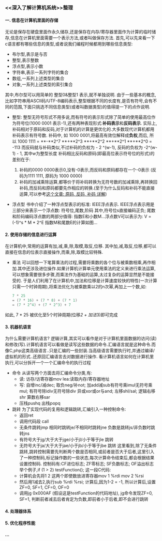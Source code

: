 ### <<深入了解计算机系统>>整理 ###
#### 一. 信息在计算机里面的存储 ####
无论是保存在硬盘里面作永久储存,还是保存在内存/寄存器里面作为计算的临时储存,信息在计算机里面需要一个表示方法,或者叫做保存方法.
首先,可以先来看一下c语言都有哪些信息的类型,或者说我们编程时候都用到哪些信息类型:
* 布尔型,表示是与否
* 整型,表示整数
* 浮点型,表示小数
* 字符串,表示一系列字符的集合
* 数组,一系列上述类型的集合
* 对象,一系列上述类型的索引集合

其中,布尔型可以用简单的 整型0&整型1 表示,就不单独说明.
由于一些基本的概念,比如字符串用ASCII码/UTF-8编码表示,整型根据不同的长度有,是否有符号,会有不同的范围,下面只挑选不同信息类型(或者叫数据类型)的值得提一下的点作说明.

* 整型:
	整型无符号形式不用多说,而有符号的表示形式除了简单的使用最高位作为符号位(1000 0001 表示-1),还有两种表现形式:**补码表示**和**反码表示**.
	实际上,补码相对于原码和反码,对于计算机的计算是更优化的.大多数现代计算机都用补码表示有符号数.
	补码中, 如 1000 0001,将最高有效位解释成**负权**,而后, 所以 1000 1111 =  **-**2^7 **+**2^3 **+**2^2 **+**2^1 **+**2^0 = -113
	而反码就与补码类似,不过补码的负权为 - 2 ^(w-1),  反码的负权为 -2^(w-1) - 1, 其中w为整型长度
	补码相比反码和原码(即最高位表示符号位的形式)的差别在于:
	1. 补码的0000 0000表示0,没有-0表示,而反码和原码都存在一个-0表示 (反码为1111 1111, 原码为 1000 0000)
	2. 补码的加减乘除运算,都等价于将补码转换为无符号数的加减乘除,再转换回补码,而反码和原码都要先作相应的转换.(至于为什么反码和补码不能直接运算,可以参考[这个文章: 原码, 反码, 补码 详解](https://www.cnblogs.com/zhangziqiu/archive/2011/03/30/ComputerCode.html))

* 浮点型
	书中介绍了一种浮点型表示的标准: IEEE浮点表示.
	IEEE浮点表示用是三部分来表示一个浮点数: 符号位,尾数,阶码
	其中,符号位s直接编码正负; 尾数和阶码编码浮点数的两部分值得: 指数E和小数M...浮点数V可以表示为: V = (-1)^s * M * 2^E
	指数M和尾数E的计算如图...
#### 2. 使用存储的信息进行运算 ####
在计算机中,常用的运算有加,减,乘,除,取模,取反,位移.
其中加,减,取反,位移,都可以直接在信息的位表示直接操作,而乘,除,取模比较特殊.
* 乘法
可以回想一下笔算乘法的过程,需要将乘数的各个位与被乘数相乘,再作相加.其中还涉及进位操作.如果计算机计算单元使用乘法的定义来进行乘法运算,可以想象需要很多步骤,而乘法作为基础的运算,太过复杂的运算显然是不能接受的.
于是人们利用了在计算机中,加法和位移是计算速度较快的特性(一次计算只需一个时钟周期),将乘法优化为被乘数乘以2的n次幂,再加上一个数,如:

	``` c
	7 * 25
	= (7 * 16) + (7 * 8) + (7 * 1)
	= (7 * 2^4) + (7 * 2^3) + 7
	```
如此, 7 * 25 被优化至5个时钟周期(位移*2 + 加法*3)即可完成

#### 3. 机器机语言 ####
为什么需要计算机语言?
逻辑计算,其实可以看作是对于计算机里面数据的访问(读)和修改(写).计算机语言可以看做是读写这些数据的命令.汇编语言就是这种命令.而像C,php这类高级语言..只是汇编的一些封装.当高级语言需要执行时,并通过编译/虚拟机的形式..还原回汇编语言去对数据进行操作.
看计算机语言如何在计算机里执行,可以分拆开一个一个汇编命令的执行过程

* 命令
	从读写两个方面去将汇编命令分类,有:
	* 读: 访存/访寄存器mov lea:读取内存/寄存器地址
	* 写: 自增inc/减dec; 取负neg/补not; 加add减sub有符号乘imul无符号乘mul; 有符号除idiv无符号除div 异或xor或or与and; 左移shl/sal; 逻辑右移shr 算数右移sar
	* 压栈pushq 出栈popq
* 跳转
	为了实现代码的复用和逻辑跳转,汇编引入一种控制命令:
	* 返回ret
	* 调用代码段 call
	* 无条件跳转jmp 相同时跳转je/不相同时跳转jne 负数是跳转js/非负数时跳转jns
	* 有符号大于jg/大于大于jge/小于jl/小于等于jle 跳转
	* 无符号大于ja/大于大于jae/小于jb/小于等于jbe 跳转
	这里看到,除了无条件跳转,跳转控制需要先判断两个数是否相同,或前者是否大于后者,这里引入了一种控制码,标记操作数的一些状态,每次计算命令结束后,都会根据结果设置控制码.
	控制码有:CF进位标志; ZF零标志; SF负数标志; OF溢出标志
	举个例子,if (1 > 2) testFunction(); 这一段C代码:
	* 计算机会先将1 2 这两个即使数放进寄存器mov 1 %rdi mov 2 %rsi 
	* 然后用1减去2,执行sub %rdi %rsi; 计算后,因为1-2 = -1, 所以计算后,设置ZF=0, SF=1, CF=0, OF=0
	* 调用jg 0x000AF (假设这是testFunction的代码地址), jg命令发现ZF=0, SF=1, 判断前者减去后者肯定为负数,即前者小于后者,即不会进行跳转
		
	

#### 4. 处理器体系 ####
#### 5. 优化程序性能 ####
####  ...  ####